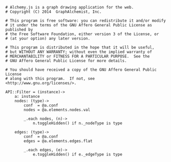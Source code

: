     # Alchemy.js is a graph drawing application for the web.
    # Copyright (C) 2014  GraphAlchemist, Inc.

    # This program is free software: you can redistribute it and/or modify
    # it under the terms of the GNU Affero General Public License as published by
    # the Free Software Foundation, either version 3 of the License, or
    # (at your option) any later version.

    # This program is distributed in the hope that it will be useful,
    # but WITHOUT ANY WARRANTY; without even the implied warranty of
    # MERCHANTABILITY or FITNESS FOR A PARTICULAR PURPOSE.  See the
    # GNU Affero General Public License for more details.

    # You should have received a copy of the GNU Affero General Public License
    # along with this program.  If not, see <http://www.gnu.org/licenses/>.

    API::Filter = (instance)->
        a: instance
        nodes: (type)->
            conf  = @a.conf
            nodes = @a.elements.nodes.val

            _.each nodes, (n)->
                n.toggleHidden() if n._nodeType is type

        edges: (type)->
            conf  = @a.conf
            edges = @a.elements.edges.flat

            _.each edges, (e)->
                e.toggleHidden() if e._edgeType is type